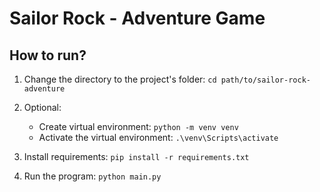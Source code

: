 # Sailor Rock - Adventure Game

## How to run?

1. Change the directory to the project's folder: `cd path/to/sailor-rock-adventure`

2. Optional:
   - Create virtual environment: `python -m venv venv`
   - Activate the virtual environment: `.\venv\Scripts\activate`

3. Install requirements: `pip install -r requirements.txt`

4. Run the program: `python main.py`

